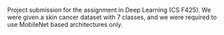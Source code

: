 Project submission for the assignment in Deep Learning (CS F425). We were given a skin cancer dataset with 7 classes, and we were required to use MobileNet based architectures only. 
